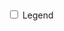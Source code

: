 <script src="https://d3js.org/d3.v3.min.js"></script>
<script type="text/javascript">
// Hack to make this example display correctly in an iframe on bl.ocks.org
d3.select(self.frameElement).style("height", "700px");
</script>

<div id="main">
<div id="sequence"></div>
<div id="chart">
<div id="explanation" style="visibility: hidden;">
<span id="percentage"></span><br/>
customer comments fell into this category.
</div>
</div>
</div>
<div id="sidebar">
<input type="checkbox" id="togglelegend"> Legend<br/>
<div id="legend" style="visibility: hidden;"></div>
</div>
<script src="https://cpwebassets.codepen.io/assets/common/stopExecutionOnTimeout-8216c69d01441f36c0ea791ae2d4469f0f8ff5326f00ae2d00e4bb7d20e24edb.js"></script>


<script id="rendered-js" >
// Dimensions of sunburst.
var width = 750;
var height = 600;
var radius = Math.min(width, height) / 2;

// Breadcrumb dimensions: width, height, spacing, width of tip/tail.
var b = {
w: 150, h: 25, s: 5, t: 10 };


// Mapping of step names to colors.
var colors = {
"suggestions": "#A91A09",
"product": "#45B29D",
"customer service": "#EFC94C",
"corporate": "#E27A3F",
"communications": "#DF4949",
"customer employee relations": "#48892F",
"commerce": "#334D5C" };


// Total size of all segments; we set this later, after loading the data.
var totalSize = 0;

var vis = d3.select("#chart").append("svg:svg").
attr("width", width).
attr("height", height).
append("svg:g").
attr("id", "container").
attr("transform", "translate(" + width / 2 + "," + height / 2 + ")");

var partition = d3.layout.partition().
size([2 * Math.PI, radius * radius]).
value(function (d) {return d.size;});

var arc = d3.svg.arc().
startAngle(function (d) {return d.x;}).
endAngle(function (d) {return d.x + d.dx;}).
innerRadius(function (d) {return Math.sqrt(d.y);}).
outerRadius(function (d) {return Math.sqrt(d.y + d.dy);});

// Use d3.text and d3.csv.parseRows so that we do not need to have a header
// row, and can receive the csv as an array of arrays.

var text = "commerce-delivery-quick turnover,31\n\
commerce-delivery-shipping,24\n\
commerce-costs-price topics,19\n\
commerce-costs-good price,10\n\
commerce-costs-expensive,2\n\
commerce-merchandise-purchasing goods,155\n\
commerce-merchandise-good buying experience,26\n\
commerce-merchandise-returning goods,15\n\
commerce-merchandise-eCommerce topics,7\n\
communications-communication topics,283\n\
communications-communication problems,40\n\
communications-left message for rep,6\n\
communications-no experience to report,1\n\
corporate-company representatives,372\n\
corporate-company information,121\n\
corporate-general problems,66\n\
corporate-failures,16\n\
corporate-good company,15\n\
customer employee relations-good employees,93\n\
customer employee relations-responsive,58\n\
customer employee relations-helpful staff,52\n\
customer employee relations-friendly employees,38\n\
customer employee relations-reliable,12\n\
customer service-good customer service,466\n\
customer service-customer service,100\n\
customer service-poor customer service,26\n\
customer service-no problems to mention,15\n\
customer service-wait time,7\n\
product-general product,539\n\
product-quality products,77\n\
product-product quality,22\n\
product-need products,14\n\
product-cannot use product,13\n\
suggestions-maintain service level,71\n\
suggestions-lower shipping costs,28\n\
suggestions-better product instruction,8\n\
suggestions-better batteries,7\n\
suggestions-merchandise return,7\n\
";
var csv = d3.csv.parseRows(text);
var json = buildHierarchy(csv);
createVisualization(json);


// Main function to draw and set up the visualization, once we have the data.
function createVisualization(json) {

// Basic setup of page elements.
initializeBreadcrumbTrail();
drawLegend();
d3.select("#togglelegend").on("click", toggleLegend);

// Bounding circle underneath the sunburst, to make it easier to detect
// when the mouse leaves the parent g.
vis.append("svg:circle").
attr("r", radius).
style("opacity", 0);

// For efficiency, filter nodes to keep only those large enough to see.
var nodes = partition.nodes(json).
filter(function (d) {
return d.dx > 0.005; // 0.005 radians = 0.29 degrees
});

var path = vis.data([json]).selectAll("path").
data(nodes).
enter().append("svg:path").
attr("display", function (d) {return d.depth ? null : "none";}).
attr("d", arc).
attr("fill-rule", "evenodd").
style("fill", function (d) {return colors[d.name];}).
style("opacity", 1).
on("mouseover", mouseover);

// Add the mouseleave handler to the bounding circle.
d3.select("#container").on("mouseleave", mouseleave);

// Get total size of the tree = value of root node from partition.
totalSize = path.node().__data__.value;
};

// Fade all but the current sequence, and show it in the breadcrumb trail.
function mouseover(d) {

var percentage = d.value;
var percentageString = percentage + " comments";
if (percentage < 0.1) {
percentageString = "< 0.1%";
}

d3.select("#percentage").
text(percentage);

d3.select("#explanation").
style("visibility", "");

var sequenceArray = getAncestors(d);
updateBreadcrumbs(sequenceArray, percentageString);

// Fade all the segments.
d3.selectAll("path").
style("opacity", 0.3);

// Then highlight only those that are an ancestor of the current segment.
vis.selectAll("path").
filter(function (node) {
return sequenceArray.indexOf(node) >= 0;
}).
style("opacity", 1);
}

// Restore everything to full opacity when moving off the visualization.
function mouseleave(d) {

// Hide the breadcrumb trail
d3.select("#trail").
style("visibility", "hidden");

// Deactivate all segments during transition.
d3.selectAll("path").on("mouseover", null);

// Transition each segment to full opacity and then reactivate it.
d3.selectAll("path").
transition().
duration(1000).
style("opacity", 1).
each("end", function () {
d3.select(this).on("mouseover", mouseover);
});

d3.select("#explanation").
transition().
duration(1000).
style("visibility", "hidden");
}

// Given a node in a partition layout, return an array of all of its ancestor
// nodes, highest first, but excluding the root.
function getAncestors(node) {
var path = [];
var current = node;
while (current.parent) {if (window.CP.shouldStopExecution(0)) break;
path.unshift(current);
current = current.parent;
}window.CP.exitedLoop(0);
return path;
}

function initializeBreadcrumbTrail() {
// Add the svg area.
var trail = d3.select("#sequence").append("svg:svg").
attr("width", width).
attr("height", 50).
attr("id", "trail");
// Add the label at the end, for the percentage.
trail.append("svg:text").
attr("id", "endlabel").
style("fill", "#000");
}

// Generate a string that describes the points of a breadcrumb polygon.
function breadcrumbPoints(d, i) {
var points = [];
points.push("0,0");
points.push(b.w + ",0");
points.push(b.w + b.t + "," + b.h / 2);
points.push(b.w + "," + b.h);
points.push("0," + b.h);
if (i > 0) {// Leftmost breadcrumb; don't include 6th vertex.
points.push(b.t + "," + b.h / 2);
}
return points.join(" ");
}

// Update the breadcrumb trail to show the current sequence and percentage.
function updateBreadcrumbs(nodeArray, percentageString) {

// Data join; key function combines name and depth (= position in sequence).
var g = d3.select("#trail").
selectAll("g").
data(nodeArray, function (d) {return d.name + d.depth;});

// Add breadcrumb and label for entering nodes.
var entering = g.enter().append("svg:g");

entering.append("svg:polygon").
attr("points", breadcrumbPoints).
style("fill", function (d) {return colors[d.name];});

entering.append("svg:text").
attr("x", (b.w + b.t) / 2).
attr("y", b.h / 2).
attr("dy", "0.35em").
attr("text-anchor", "middle").
text(function (d) {return d.name;});

// Set position for entering and updating nodes.
g.attr("transform", function (d, i) {
return "translate(" + i * (b.w + b.s) + ", 0)";
});

// Remove exiting nodes.
g.exit().remove();

// Now move and update the percentage at the end.
d3.select("#trail").select("#endlabel").
attr("x", (nodeArray.length + 0.5) * (b.w + b.s)).
attr("y", b.h / 2).
attr("dy", "0.35em").
attr("text-anchor", "middle").
text(percentageString);

// Make the breadcrumb trail visible, if it's hidden.
d3.select("#trail").
style("visibility", "");

}

function drawLegend() {

// Dimensions of legend item: width, height, spacing, radius of rounded rect.
var li = {
w: 75, h: 30, s: 3, r: 3 };


var legend = d3.select("#legend").append("svg:svg").
attr("width", li.w).
attr("height", d3.keys(colors).length * (li.h + li.s));

var g = legend.selectAll("g").
data(d3.entries(colors)).
enter().append("svg:g").
attr("transform", function (d, i) {
return "translate(0," + i * (li.h + li.s) + ")";
});

g.append("svg:rect").
attr("rx", li.r).
attr("ry", li.r).
attr("width", li.w).
attr("height", li.h).
style("fill", function (d) {return d.value;});

g.append("svg:text").
attr("x", li.w / 2).
attr("y", li.h / 2).
attr("dy", "0.35em").
attr("text-anchor", "middle").
text(function (d) {return d.key;});
}

function toggleLegend() {
var legend = d3.select("#legend");
if (legend.style("visibility") == "hidden") {
legend.style("visibility", "");
} else {
legend.style("visibility", "hidden");
}
}

// Take a 2-column CSV and transform it into a hierarchical structure suitable
// for a partition layout. The first column is a sequence of step names, from
// root to leaf, separated by hyphens. The second column is a count of how 
// often that sequence occurred.
function buildHierarchy(csv) {
var root = { "name": "root", "children": [] };
for (var i = 0; i < csv.length; i++) {if (window.CP.shouldStopExecution(1)) break;
var sequence = csv[i][0];
var size = +csv[i][1];
if (isNaN(size)) {// e.g. if this is a header row
continue;
}
var parts = sequence.split("-");
var currentNode = root;
for (var j = 0; j < parts.length; j++) {if (window.CP.shouldStopExecution(2)) break;
var children = currentNode["children"];
var nodeName = parts[j];
var childNode;
if (j + 1 < parts.length) {
// Not yet at the end of the sequence; move down the tree.
var foundChild = false;
for (var k = 0; k < children.length; k++) {if (window.CP.shouldStopExecution(3)) break;
if (children[k]["name"] == nodeName) {
childNode = children[k];
foundChild = true;
break;
}
}
// If we don't already have a child node for this branch, create it.
window.CP.exitedLoop(3);if (!foundChild) {
childNode = { "name": nodeName, "children": [] };
children.push(childNode);
}
currentNode = childNode;
} else {
// Reached the end of the sequence; create a leaf node.
childNode = { "name": nodeName, "size": size };
children.push(childNode);
}
}window.CP.exitedLoop(2);
}window.CP.exitedLoop(1);
return root;
};
//# sourceURL=pen.js
</script>

